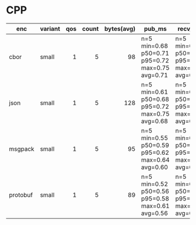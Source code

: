 # CPP

| enc | variant | qos | count | bytes(avg) | pub_ms | recv_ms | tps |
|---|---|---:|---:|---:|---|---|---|
| cbor | small | 1 | 5 | 98 | n=5 min=0.68 p50=0.71 p95=0.72 max=0.75 avg=0.71 | n=5 min=0.32 p50=0.34 p95=0.35 max=0.38 avg=0.34 | n=5 min=1300.00 p50=1400.00 p95=1450.00 max=1450.00 avg=1400.00 |
| json | small | 1 | 5 | 128 | n=5 min=0.61 p50=0.68 p95=0.72 max=0.75 avg=0.68 | n=5 min=0.28 p50=0.32 p95=0.35 max=0.38 avg=0.33 | n=5 min=1300.00 p50=1450.00 p95=1500.00 max=1600.00 avg=1450.00 |
| msgpack | small | 1 | 5 | 95 | n=5 min=0.55 p50=0.59 p95=0.62 max=0.64 avg=0.60 | n=5 min=0.22 p50=0.26 p95=0.28 max=0.30 avg=0.26 | n=5 min=1550.00 p50=1650.00 p95=1700.00 max=1800.00 avg=1660.00 |
| protobuf | small | 1 | 5 | 89 | n=5 min=0.52 p50=0.56 p95=0.58 max=0.61 avg=0.56 | n=5 min=0.22 p50=0.25 p95=0.26 max=0.28 avg=0.25 | n=5 min=1600.00 p50=1750.00 p95=1800.00 max=1900.00 avg=1750.00 |